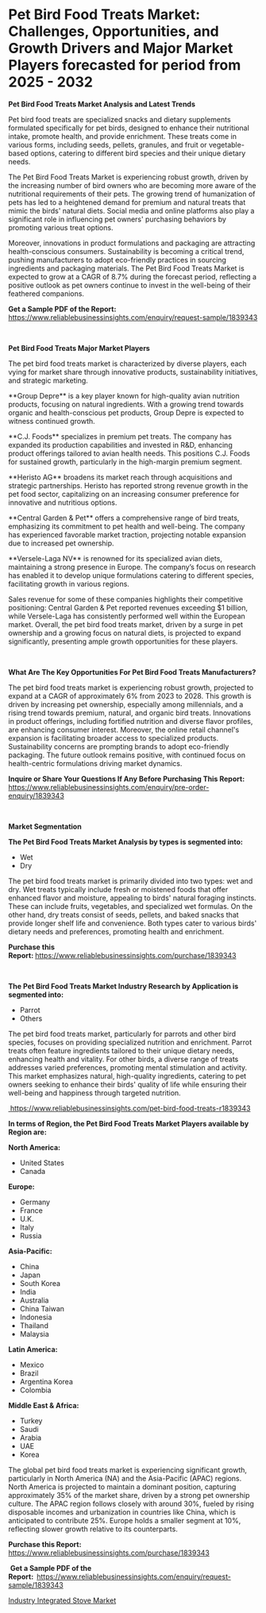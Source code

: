 <p><h1>Pet Bird Food Treats Market: Challenges, Opportunities, and Growth Drivers and Major Market Players forecasted for period from 2025 - 2032</h1></p><p><strong>Pet Bird Food Treats Market Analysis and Latest Trends</strong></p>
<p><p>Pet bird food treats are specialized snacks and dietary supplements formulated specifically for pet birds, designed to enhance their nutritional intake, promote health, and provide enrichment. These treats come in various forms, including seeds, pellets, granules, and fruit or vegetable-based options, catering to different bird species and their unique dietary needs.</p><p>The Pet Bird Food Treats Market is experiencing robust growth, driven by the increasing number of bird owners who are becoming more aware of the nutritional requirements of their pets. The growing trend of humanization of pets has led to a heightened demand for premium and natural treats that mimic the birds' natural diets. Social media and online platforms also play a significant role in influencing pet owners' purchasing behaviors by promoting various treat options.</p><p>Moreover, innovations in product formulations and packaging are attracting health-conscious consumers. Sustainability is becoming a critical trend, pushing manufacturers to adopt eco-friendly practices in sourcing ingredients and packaging materials. The Pet Bird Food Treats Market is expected to grow at a CAGR of 8.7% during the forecast period, reflecting a positive outlook as pet owners continue to invest in the well-being of their feathered companions.</p></p>
<p><strong>Get a Sample PDF of the Report:&nbsp;</strong> <a href="https://www.reliablebusinessinsights.com/enquiry/request-sample/1839343?utm_campaign=2094&utm_medium=2&utm_source=Github&utm_content=ia&utm_term=10022025&utm_id=pet-bird-food-treats">https://www.reliablebusinessinsights.com/enquiry/request-sample/1839343</a></p>
<p>&nbsp;</p>
<p><strong>Pet Bird Food Treats Major Market Players</strong></p>
<p><p>The pet bird food treats market is characterized by diverse players, each vying for market share through innovative products, sustainability initiatives, and strategic marketing.</p><p>**Group Depre** is a key player known for high-quality avian nutrition products, focusing on natural ingredients. With a growing trend towards organic and health-conscious pet products, Group Depre is expected to witness continued growth.</p><p>**C.J. Foods** specializes in premium pet treats. The company has expanded its production capabilities and invested in R&D, enhancing product offerings tailored to avian health needs. This positions C.J. Foods for sustained growth, particularly in the high-margin premium segment.</p><p>**Heristo AG** broadens its market reach through acquisitions and strategic partnerships. Heristo has reported strong revenue growth in the pet food sector, capitalizing on an increasing consumer preference for innovative and nutritious options.</p><p>**Central Garden & Pet** offers a comprehensive range of bird treats, emphasizing its commitment to pet health and well-being. The company has experienced favorable market traction, projecting notable expansion due to increased pet ownership.</p><p>**Versele-Laga NV** is renowned for its specialized avian diets, maintaining a strong presence in Europe. The company’s focus on research has enabled it to develop unique formulations catering to different species, facilitating growth in various regions.</p><p>Sales revenue for some of these companies highlights their competitive positioning: Central Garden & Pet reported revenues exceeding $1 billion, while Versele-Laga has consistently performed well within the European market. Overall, the pet bird food treats market, driven by a surge in pet ownership and a growing focus on natural diets, is projected to expand significantly, presenting ample growth opportunities for these players.</p></p>
<p>&nbsp;</p>
<p><strong>What Are The Key Opportunities For Pet Bird Food Treats Manufacturers?</strong></p>
<p><p>The pet bird food treats market is experiencing robust growth, projected to expand at a CAGR of approximately 6% from 2023 to 2028. This growth is driven by increasing pet ownership, especially among millennials, and a rising trend towards premium, natural, and organic bird treats. Innovations in product offerings, including fortified nutrition and diverse flavor profiles, are enhancing consumer interest. Moreover, the online retail channel's expansion is facilitating broader access to specialized products. Sustainability concerns are prompting brands to adopt eco-friendly packaging. The future outlook remains positive, with continued focus on health-centric formulations driving market dynamics.</p></p>
<p><strong>Inquire or Share Your Questions If Any Before Purchasing This Report:</strong> <a href="https://www.reliablebusinessinsights.com/enquiry/pre-order-enquiry/1839343?utm_campaign=2094&utm_medium=2&utm_source=Github&utm_content=ia&utm_term=10022025&utm_id=pet-bird-food-treats">https://www.reliablebusinessinsights.com/enquiry/pre-order-enquiry/1839343</a></p>
<p>&nbsp;</p>
<p><strong>Market Segmentation</strong></p>
<p><strong>The Pet Bird Food Treats Market Analysis by types is segmented into:</strong></p>
<p><ul><li>Wet</li><li>Dry</li></ul></p>
<p><p>The pet bird food treats market is primarily divided into two types: wet and dry. Wet treats typically include fresh or moistened foods that offer enhanced flavor and moisture, appealing to birds' natural foraging instincts. These can include fruits, vegetables, and specialized wet formulas. On the other hand, dry treats consist of seeds, pellets, and baked snacks that provide longer shelf life and convenience. Both types cater to various birds' dietary needs and preferences, promoting health and enrichment.</p></p>
<p><strong>Purchase this Report:&nbsp;</strong><a href="https://www.reliablebusinessinsights.com/purchase/1839343?utm_campaign=2094&utm_medium=2&utm_source=Github&utm_content=ia&utm_term=10022025&utm_id=pet-bird-food-treats">https://www.reliablebusinessinsights.com/purchase/1839343</a></p>
<p>&nbsp;</p>
<p><strong>The Pet Bird Food Treats Market Industry Research by Application is segmented into:</strong></p>
<p><ul><li>Parrot</li><li>Others</li></ul></p>
<p><p>The pet bird food treats market, particularly for parrots and other bird species, focuses on providing specialized nutrition and enrichment. Parrot treats often feature ingredients tailored to their unique dietary needs, enhancing health and vitality. For other birds, a diverse range of treats addresses varied preferences, promoting mental stimulation and activity. This market emphasizes natural, high-quality ingredients, catering to pet owners seeking to enhance their birds' quality of life while ensuring their well-being and happiness through targeted nutrition.</p></p>
<p><a href="https://www.reliablebusinessinsights.com/pet-bird-food-treats-r1839343?utm_campaign=2094&utm_medium=2&utm_source=Github&utm_content=ia&utm_term=10022025&utm_id=pet-bird-food-treats">&nbsp;https://www.reliablebusinessinsights.com/pet-bird-food-treats-r1839343</a></p>
<p><strong>In terms of Region, the Pet Bird Food Treats Market Players available by Region are:</strong></p>
<p>
    <p> <strong> North America: </strong>
        <ul>
            <li>United States</li>
            <li>Canada</li>
        </ul>
        </p> 
    <p> <strong> Europe: </strong>
        <ul>
            <li>Germany</li>
            <li>France</li>
            <li>U.K.</li>
            <li>Italy</li>
            <li>Russia</li>
        </ul>
        </p> 
    <p> <strong> Asia-Pacific: </strong>
        <ul>
            <li>China</li>
            <li>Japan</li>
            <li>South Korea</li>
            <li>India</li>
            <li>Australia</li>
            <li>China Taiwan</li>
            <li>Indonesia</li>
            <li>Thailand</li>
            <li>Malaysia</li>
        </ul>
        </p> 
    <p> <strong> Latin America: </strong>
        <ul>
            <li>Mexico</li>
            <li>Brazil</li>
            <li>Argentina Korea</li>
            <li>Colombia</li>
        </ul>
        </p> 
    <p> <strong> Middle East & Africa: </strong>
        <ul>
            <li>Turkey</li>
            <li>Saudi</li>
            <li>Arabia</li>
            <li>UAE</li>
            <li>Korea</li>
        </ul>
    </p>
    </p>
<p><p>The global pet bird food treats market is experiencing significant growth, particularly in North America (NA) and the Asia-Pacific (APAC) regions. North America is projected to maintain a dominant position, capturing approximately 35% of the market share, driven by a strong pet ownership culture. The APAC region follows closely with around 30%, fueled by rising disposable incomes and urbanization in countries like China, which is anticipated to contribute 25%. Europe holds a smaller segment at 10%, reflecting slower growth relative to its counterparts.</p></p>
<p><strong>Purchase this Report: </strong><a href="https://www.reliablebusinessinsights.com/purchase/1839343?utm_campaign=2094&utm_medium=2&utm_source=Github&utm_content=ia&utm_term=10022025&utm_id=pet-bird-food-treats">https://www.reliablebusinessinsights.com/purchase/1839343</a></p>
<p>&nbsp;<strong>Get a Sample PDF of the Report:&nbsp;&nbsp;</strong><a href="https://www.reliablebusinessinsights.com/enquiry/request-sample/1839343?utm_campaign=2094&utm_medium=2&utm_source=Github&utm_content=ia&utm_term=10022025&utm_id=pet-bird-food-treats">https://www.reliablebusinessinsights.com/enquiry/request-sample/1839343</a></p>
<p><strong></strong></p>
<p><p><a href="https://github.com/DixieGrimes/Market-Research-Report-List-1/blob/main/industry-integrated-stove-market.md?utm_campaign=2094&utm_medium=2&utm_source=Github&utm_content=ia&utm_term=10022025&utm_id=pet-bird-food-treats">Industry Integrated Stove Market</a></p></p>